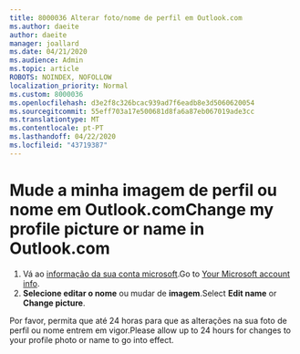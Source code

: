```yaml
---
title: 8000036 Alterar foto/nome de perfil em Outlook.com
ms.author: daeite
author: daeite
manager: joallard
ms.date: 04/21/2020
ms.audience: Admin
ms.topic: article
ROBOTS: NOINDEX, NOFOLLOW
localization_priority: Normal
ms.custom: 8000036
ms.openlocfilehash: d3e2f8c326bcac939ad7f6eadb8e3d5060620054
ms.sourcegitcommit: 55eff703a17e500681d8fa6a87eb067019ade3cc
ms.translationtype: MT
ms.contentlocale: pt-PT
ms.lasthandoff: 04/22/2020
ms.locfileid: "43719387"
---
```

# <a name="change-my-profile-picture-or-name-in-outlookcom"></a><span data-ttu-id="e8d67-102">Mude a minha imagem de perfil ou nome em Outlook.com</span><span class="sxs-lookup"><span data-stu-id="e8d67-102">Change my profile picture or name in Outlook.com</span></span>

1. <span data-ttu-id="e8d67-103">Vá ao [informação da sua conta microsoft](https://go.microsoft.com/fwlink/p/?linkid=860841).</span><span class="sxs-lookup"><span data-stu-id="e8d67-103">Go to [Your Microsoft account info](https://go.microsoft.com/fwlink/p/?linkid=860841).</span></span>
1. <span data-ttu-id="e8d67-104">**Selecione editar o nome** ou mudar de **imagem**.</span><span class="sxs-lookup"><span data-stu-id="e8d67-104">Select **Edit name** or **Change picture**.</span></span>

<span data-ttu-id="e8d67-105">Por favor, permita que até 24 horas para que as alterações na sua foto de perfil ou nome entrem em vigor.</span><span class="sxs-lookup"><span data-stu-id="e8d67-105">Please allow up to 24 hours for changes to your profile photo or name to go into effect.</span></span>